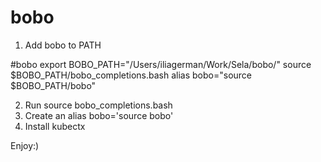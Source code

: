 # bobo

1. Add bobo to PATH

  #bobo
  export BOBO_PATH="/Users/iliagerman/Work/Sela/bobo/"
  source $BOBO_PATH/bobo_completions.bash
  alias bobo="source $BOBO_PATH/bobo"

2. Run source bobo_completions.bash
3. Create an alias bobo='source bobo'
4. Install kubectx

Enjoy:)
